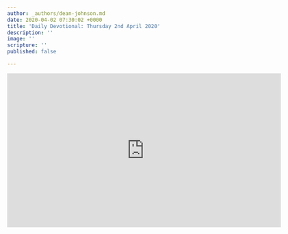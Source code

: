 ```yaml
---
author: _authors/dean-johnson.md
date: 2020-04-02 07:30:02 +0000
title: 'Daily Devotional: Thursday 2nd April 2020'
description: ''
image: ''
scripture: ''
published: false

---
```

<iframe src="https://player.vimeo.com/video/403078920" width="640" height="360" frameborder="0" allow="autoplay; fullscreen" allowfullscreen></iframe>